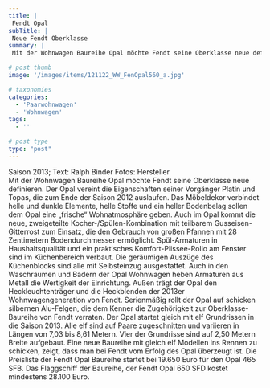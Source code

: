 ```yaml
---
title: |
 Fendt Opal
subTitle: |
 Neue Fendt Oberklasse
summary: |
 Mit der Wohnwagen Baureihe Opal möchte Fendt seine Oberklasse neue definieren. Der Opal vereint die Eigenschaften seiner Vorgänger Platin und Topas, die zum Ende der Saison 2012 auslaufen. Das Möbeldekor verbindet helle und dunkle Elemente, helle Stoffe und ein heller Bodenbelag sollen dem Opal eine „frische“ Wohnatmosphäre geben.

# post thumb
image: '/images/items/121122_WW_FenOpal560_a.jpg'

# taxonomies
categories: 
  - 'Paarwohnwagen'
  - 'Wohnwagen'
tags:
  - ''

# post type
type: "post"
---
```


Saison 2013; Text: Ralph Binder Fotos: Hersteller  
Mit der Wohnwagen Baureihe Opal möchte Fendt seine Oberklasse neue definieren. Der Opal vereint die Eigenschaften seiner Vorgänger Platin und Topas, die zum Ende der Saison 2012 auslaufen. Das Möbeldekor verbindet helle und dunkle Elemente, helle Stoffe und ein heller Bodenbelag sollen dem Opal eine „frische“ Wohnatmosphäre geben. Auch im Opal kommt die neue, zweigeteilte Kocher-/Spülen-Kombination mit teilbarem Gusseisen-Gitterrost zum Einsatz, die den Gebrauch von großen Pfannen mit 28 Zentimetern Bodendurchmesser ermöglicht. Spül-Armaturen in Haushaltsqualität und ein praktisches Komfort-Plissee-Rollo am Fenster sind im Küchenbereich verbaut. Die geräumigen Auszüge des Küchenblocks sind alle mit Selbsteinzug ausgestattet. Auch in den Waschräumen und Bädern der Opal Wohnwagen heben Armaturen aus Metall die Wertigkeit der Einrichtung. Außen trägt der Opal den Heckleuchtenträger und die Heckblenden der 2013er Wohnwagengeneration von Fendt. Serienmäßig rollt der Opal auf schicken silbernen Alu-Felgen, die dem Kenner die Zugehörigkeit zur Oberklasse-Baureihe von Fendt verraten. Der Opal startet gleich mit elf Grundrissen in die Saison 2013. Alle elf sind auf Paare zugeschnitten und variieren in Längen von 7,03 bis 8,61 Metern. Vier der Grundrisse sind auf 2,50 Metern Breite aufgebaut. Eine neue Baureihe mit gleich elf Modellen ins Rennen zu schicken, zeigt, dass man bei Fendt vom Erfolg des Opal überzeugt ist. Die Preisliste der Fendt Opal Baureihe startet bei 19.650 Euro für den Opal 465 SFB. Das Flaggschiff der Baureihe, der Fendt Opal 650 SFD kostet mindestens 28.100 Euro.